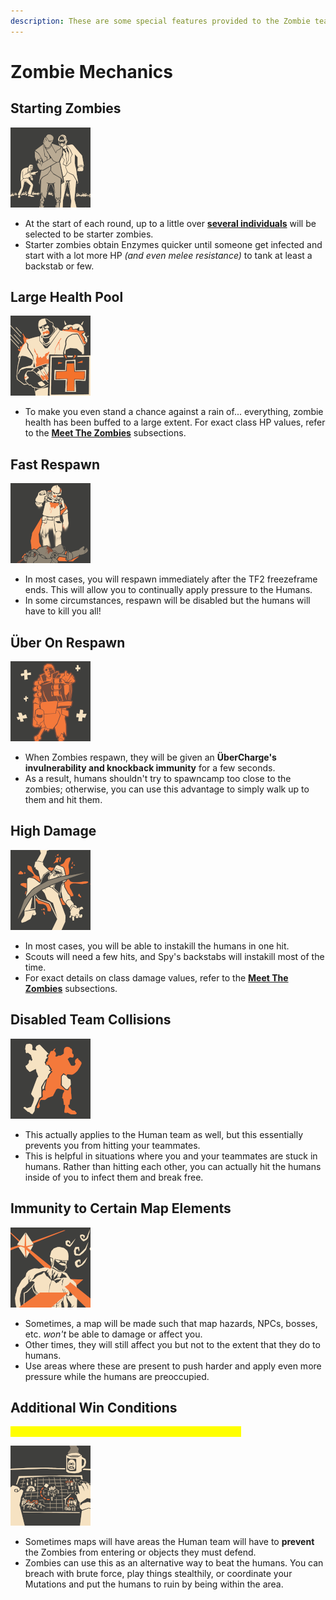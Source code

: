 ```yaml
---
description: These are some special features provided to the Zombie team.
---
```


# Zombie Mechanics

## **Starting Zombies**

![](../../.gitbook/assets/FirstInfectionIcon.png)

* At the start of each round, up to a little over [**several individuals**](../mod-mechanics.md#round-start) will be selected to be starter zombies.
* Starter zombies obtain Enzymes quicker until someone get infected and start with a lot more HP _(and even melee resistance)_ to tank at least a backstab or few.

## Large Health Pool

![](../../.gitbook/assets/LargeHPIcon.png)

* To make you even stand a chance against a rain of... everything, zombie health has been buffed to a large extent. For exact class HP values, refer to the [**Meet The Zombies**](../../human-zombie-guides-stats-here/meet-the-zombies/) subsections.

## Fast Respawn

![](../../.gitbook/assets/FastRespawnIcon.png)

* In most cases, you will respawn immediately after the TF2 freezeframe ends. This will allow you to continually apply pressure to the Humans.
* In some circumstances, respawn will be disabled but the humans will have to kill you all!

## Über On Respawn

![](../../.gitbook/assets/UberOnRespawnIcon.png)

* When Zombies respawn, they will be given an **ÜberCharge's invulnerability and knockback immunity** for a few seconds.
* As a result, humans shouldn't try to spawncamp too close to the zombies; otherwise, you can use this advantage to simply walk up to them and hit them.

## High Damage

![](../../.gitbook/assets/HighDamageIcon.png)

* In most cases, you will be able to instakill the humans in one hit.
* Scouts will need a few hits, and Spy's backstabs will instakill most of the time.
* For exact details on class damage values, refer to the [**Meet The Zombies**](../../human-zombie-guides-stats-here/meet-the-zombies/) subsections.

## Disabled Team Collisions

![](../../.gitbook/assets/NoTeamCollisionsIcon.png)

* This actually applies to the Human team as well, but this essentially prevents you from hitting your teammates.&#x20;
* This is helpful in situations where you and your teammates are stuck in humans. Rather than hitting each other, you can actually hit the humans inside of you to infect them and break free.

## Immunity to Certain Map Elements

![](../../.gitbook/assets/MapElementImmunityIcon.png)

* Sometimes, a map will be made such that map hazards, NPCs, bosses, etc. _won't_ be able to damage or affect you.
* &#x20;Other times, they will still affect you but not to the extent that they do to humans.
* Use areas where these are present to push harder and apply even more pressure while the humans are preoccupied.

## Additional Win Conditions

_<mark style="color:yellow;">**Also commonly more referred to as Zombie Detection.**</mark>_

![](../../.gitbook/assets/AlternativeWinConditionsIcon.png)

* Sometimes maps will have areas the Human team will have to **prevent** the Zombies from entering or objects they must defend.
* Zombies can use this as an alternative way to beat the humans. You can breach with brute force, play things stealthily, or coordinate your Mutations and put the humans to ruin by being within the area.





